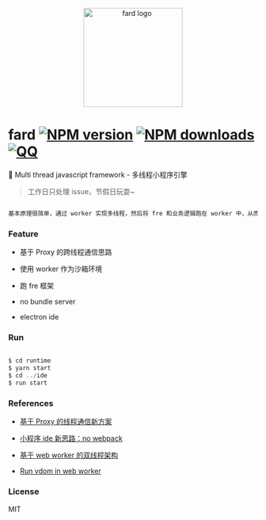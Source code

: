 <p align="center"><img src="https://ae01.alicdn.com/kf/HTB1gg8cc8aE3KVjSZLeq6xsSFXaQ.jpg" alt="fard logo" width="200px"></p>

# fard [![NPM version](https://img.shields.io/npm/v/fard.svg?style=flat-square)](https://npmjs.com/package/fard) [![NPM downloads](https://img.shields.io/npm/dt/fard.svg?style=flat-square)](https://npmjs.com/package/fard) [![QQ](https://img.shields.io/badge/qq.group-813783512-ff69b4.svg?maxAge=2592000&style=flat-square)](https://jq.qq.com/?_wv=1027&k=5Zyggbc)

🎃 Multi thread javascript framework - 多线程小程序引擎

> 工作日只处理 issue，节假日玩耍~

```js

基本原理很简单，通过 worker 实现多线程，然后将 fre 和业务逻辑跑在 worker 中，从而隔离 dom 环境
```

### Feature

- 基于 Proxy 的跨线程通信思路

- 使用 worker 作为沙箱环境

- 跑 fre 框架

- no bundle server

- electron ide

### Run

```js

$ cd runtime
$ yarn start
$ cd ../ide
$ run start

```

### References


- [基于 Proxy 的线程通信新方案](https://zhuanlan.zhihu.com/p/198989762)

- [小程序 ide 新思路：no webpack](https://zhuanlan.zhihu.com/p/203670830)

- [基于 web worker 的双线程架构](https://github.com/132yse/voe/issues/2)

- [Run vdom in web worker](https://zhuanlan.zhihu.com/p/91594153)


### License

MIT
